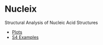 # Nucleix
Structural Analysis of Nucleic Acid Structures
- [Plots](Plots)
- [S4 Examples](https://mdebasish.github.io/Nucleix/S4example)
